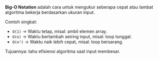 **Big-O Notation** adalah cara untuk mengukur seberapa cepat atau lambat algoritma bekerja berdasarkan ukuran input.

Contoh singkat:

* `O(1)` → Waktu tetap, misal: ambil elemen array.
* `O(n)` → Waktu bertambah seiring input, misal: loop tunggal.
* `O(n²)` → Waktu naik lebih cepat, misal: loop bersarang.

Tujuannya: tahu efisiensi algoritma saat input membesar.
